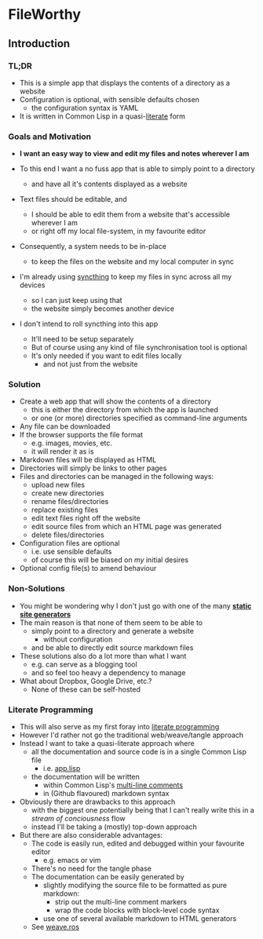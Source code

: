 # FileWorthy

## Introduction

### TL;DR

* This is a simple app that displays the contents of a directory as a website
* Configuration is optional, with sensible defaults chosen
  * the configuration syntax is YAML
* It is written in Common Lisp in a quasi-[literate](http://www.literateprogramming.com/knuthweb.pdf) form

### Goals and Motivation

* **I want an easy way to view and edit my files and notes wherever I am**

* To this end I want a no fuss app that is able to simply point to a directory
  * and have all it's contents displayed as a website

* Text files should be editable, and
  * I should be able to edit them from a website that's accessible wherever I am
  * or right off my local file-system, in my favourite editor
* Consequently, a system needs to be in-place
  * to keep the files on the website and my local computer in sync
* I'm already using [syncthing](https://syncthing.net) to keep my files in sync across all my devices
  * so I can just keep using that
  * the website simply becomes another device
* I don't intend to roll syncthing into this app
  * It'll need to be setup separately
  * But of course using any kind of file synchronisation tool is optional
  * It's only needed if you want to edit files locally
    * and not just from the website

### Solution

* Create a web app that will show the contents of a directory
  * this is either the directory from which the app is launched
  * or one (or more) directories specified as command-line arguments
* Any file can be downloaded
* If the browser supports the file format
  * e.g. images, movies, etc.
  * it will render it as is
* Markdown files will be displayed as HTML
* Directories will simply be links to other pages
* Files and directories can be managed in the following ways:
  * upload new files
  * create new directories
  * rename files/directories
  * replace existing files
  * edit text files right off the website
  * edit source files from which an HTML page was generated
  * delete files/directories
* Configuration files are optional
  * i.e. use sensible defaults
  * of course this will be biased on *my* initial desires
* Optional config file(s) to amend behaviour

### Non-Solutions

* You might be wondering why I don't just go with one of the many **[static site generators](https://www.staticgen.com/)**
* The main reason is that none of them seem to be able to
  * simply point to a directory and generate a website
    * without configuration
  * and be able to directly edit source markdown files
* These solutions also do a lot more than what I want
  * e.g. can serve as a blogging tool
  * and so feel too heavy a dependency to manage
* What about Dropbox, Google Drive, etc.?
  * None of these can be self-hosted

### Literate Programming

* This will also serve as my first foray into [literate programming](http://www.literateprogramming.com/knuthweb.pdf)
* However I'd rather not go the traditional web/weave/tangle approach
* Instead I want to take a quasi-literate approach where
  * all the documentation and source code is in a single Common Lisp file
    * i.e. [app.lisp](./app.lisp)
  * the documentation will be written
    * within Common Lisp's [multi-line comments](http://clhs.lisp.se/Body/02_dhs.htm)
    * in (Github flavoured) markdown syntax
* Obviously there are drawbacks to this approach
  * with the biggest one potentially being that I can't really write this in
    a *stream of conciousness* flow
  * instead I'll be taking a (mostly) top-down approach
* But there are also considerable advantages:
  * The code is easily run, edited and debugged within your favourite editor
    * e.g. emacs or vim
  * There's no need for the tangle phase
  * The documentation can be easily generated by
    * slightly modifying the source file to be formatted as pure markdown:
      * strip out the multi-line comment markers
      * wrap the code blocks with block-level code syntax
    * use one of several available markdown to HTML generators
  * See [weave.ros](./weave.ros)
